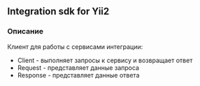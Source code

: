 ## Integration sdk for Yii2

### Описание
Клиент для работы с сервисами интеграции:
* Client - выполняет запросы к сервису и возвращает ответ
* Request - представляет данные запроса
* Response - представляет данные ответа
